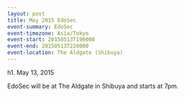 ```yaml
---
layout: post
title: May 2015 EdoSec
event-summary: EdoSec
event-timezone: Asia/Tokyo
event-start: 20150513T190000
event-end: 20150513T220000
event-location: The Aldgate (Shibuya)
---
```


h1. May 13, 2015

EdoSec will be at The Aldgate in Shibuya and starts at 7pm.
